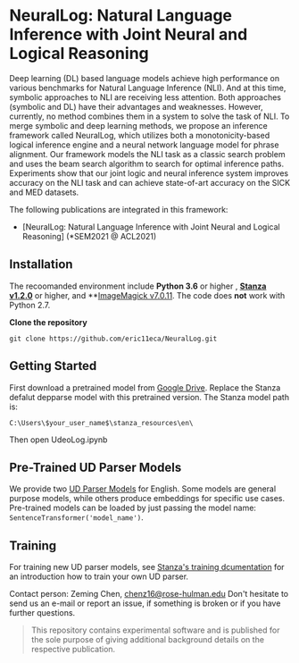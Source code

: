 
# NeuralLog: Natural Language Inference with Joint Neural and Logical Reasoning

Deep learning (DL) based language models achieve high performance on various benchmarks for Natural Language Inference (NLI). And at this time, symbolic approaches to NLI are receiving less attention. Both approaches (symbolic and DL) have their advantages and weaknesses. However, currently, no method combines them in a system to solve the task of NLI. To merge symbolic and deep learning methods, we propose an inference framework called NeuralLog, which utilizes both a monotonicity-based logical inference engine and a neural network language model for phrase alignment. Our framework models the NLI task as a classic search problem and uses the beam search algorithm to search for optimal inference paths. Experiments show that our joint logic and neural inference system improves accuracy on the NLI task and can achieve state-of-art accuracy on the SICK and MED datasets.

The following publications are integrated in this framework:
- [NeuralLog: Natural Language Inference with Joint Neural and Logical Reasoning] (*SEM2021 @ ACL2021)

## Installation
The recoomanded environment include **Python 3.6** or higher , **[Stanza v1.2.0](https://github.com/stanfordnlp/stanza)** or higher, and **[ImageMagick v7.0.11](https://imagemagick.org/script/download.php). The code does **not** work with Python 2.7.

**Clone the repository**
```
git clone https://github.com/eric11eca/NeuralLog.git
```

## Getting Started

First download a pretrained model from [Google Drive](https://drive.google.com/drive/folders/1XHCHA2inUs-1CfCXobFL0Feaw-eEsO5Y?usp=sharing). Replace the Stanza defalut depparse model with this pretrained version. The Stanza model path is: 
````
C:\Users\$your_user_name$\stanza_resources\en\
````
Then open UdeoLog.ipynb

## Pre-Trained UD Parser Models

We provide two [UD Parser Models](https://drive.google.com/drive/folders/1XHCHA2inUs-1CfCXobFL0Feaw-eEsO5Y?usp=sharing) for English. Some models are general purpose models, while others produce embeddings for specific use cases. Pre-trained models can be loaded by just passing the model name: `SentenceTransformer('model_name')`.

## Training
For training new UD parser models, see [Stanza's training dcumentation](https://stanfordnlp.github.io/stanza/training.html#setting-environment-variables) for an introduction how to train your own UD parser. 

Contact person: Zeming Chen, [chenz16@rose-hulman.edu](mailto:chenz16@rose-hulman.edu)
Don't hesitate to send us an e-mail or report an issue, if something is broken or if you have further questions.

> This repository contains experimental software and is published for the sole purpose of giving additional background details on the respective publication.
